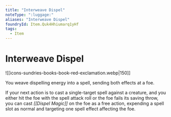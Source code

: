 ```yaml
---
title: "Interweave Dispel"
noteType: ":luggage:"
aliases: "Interweave Dispel"
foundryId: Item.Quk4Hhiumarq1yHf
tags:
  - Item
---
```


# Interweave Dispel
![[icons-sundries-books-book-red-exclamation.webp|150]]

You weave dispelling energy into a spell, sending both effects at a foe.

If your next action is to cast a single-target spell against a creature, and you either hit the foe with the spell attack roll or the foe fails its saving throw, you can cast _[[Dispel Magic]]_ on the foe as a free action, expending a spell slot as normal and targeting one spell effect affecting the foe.
